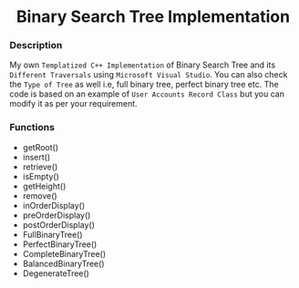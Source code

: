 <h1 align="center">Binary Search Tree Implementation</h1>

### Description
My own `Templatized C++ Implementation` of Binary Search Tree and its `Different Traversals` using `Microsoft Visual Studio`. You can also check the `Type of Tree` as well i.e, full binary tree, perfect binary tree etc. The code is based on an example of `User Accounts Record Class` but you can modify it as per your requirement.

### Functions
- getRoot()
- insert()
- retrieve()
- isEmpty()
- getHeight()
- remove()
- inOrderDisplay()
- preOrderDisplay()
- postOrderDisplay()
- FullBinaryTree()
- PerfectBinaryTree()
- CompleteBinaryTree()
- BalancedBinaryTree()
- DegenerateTree()
